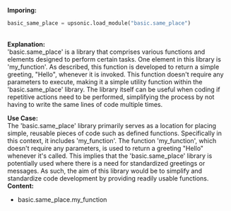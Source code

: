 <b class="custom_code_highlight_green">Imporing:</b><br>
```python
basic_same_place = upsonic.load_module("basic.same_place")
```
<br><b class="custom_code_highlight_green">Explanation:</b><br>'basic.same_place' is a library that comprises various functions and elements designed to perform certain tasks. One element in this library is 'my_function'. As described, this function is developed to return a simple greeting, "Hello", whenever it is invoked. This function doesn't require any parameters to execute, making it a simple utility function within the 'basic.same_place' library. The library itself can be useful when coding if repetitive actions need to be performed, simplifying the process by not having to write the same lines of code multiple times.

<b class="custom_code_highlight_green">Use Case:</b><br>The 'basic.same_place' library primarily serves as a location for placing simple, reusable pieces of code such as defined functions. Specifically in this context, it includes 'my_function'. The function 'my_function', which doesn't require any parameters, is used to return a greeting "Hello" whenever it's called. This implies that the 'basic.same_place' library is potentially used where there is a need for standardized greetings or messages. As such, the aim of this library would be to simplify and standardize code development by providing readily usable functions.
<br><b class="custom_code_highlight_green">Content:</b><br>
  - basic.same_place.my_function

